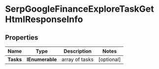 # SerpGoogleFinanceExploreTaskGetHtmlResponseInfo


## Properties

| Name | Type | Description | Notes |
|------------ | ------------- | ------------- | -------------|
**Tasks** | **IEnumerable<SerpGoogleFinanceExploreTaskGetHtmlTaskInfo>** | array of tasks |[optional]|